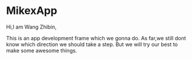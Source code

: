 # MikexApp
Hi,I am Wang Zhibin,

This is an app development frame which we gonna do.
As far,we still dont know which direction we should take a step.
But we will try our best to make some awesome things.
